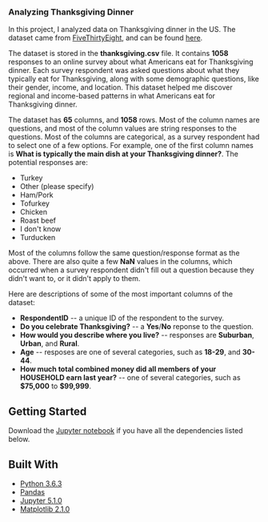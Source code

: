 ### Analyzing Thanksgiving Dinner 

In this project, I analyzed data on Thanksgiving dinner in the US. The dataset came from [FiveThirtyEight](http://fivethirtyeight.com/), and can be found [here](https://github.com/fivethirtyeight/data/tree/master/thanksgiving-2015).

The dataset is stored in the **thanksgiving.csv** file. It contains **1058** responses to an online survey about what Americans eat for Thanksgiving dinner. Each survey respondent was asked questions about what they typically eat for Thanksgiving, along with some demographic questions, like their gender, income, and location. This dataset helped me discover regional and income-based patterns in what Americans eat for Thanksgiving dinner.

The dataset has **65** columns, and **1058** rows. Most of the column names are questions, and most of the column values are string responses to the questions. Most of the columns are categorical, as a survey respondent had to select one of a few options. For example, one of the first column names is **What is typically the main dish at your Thanksgiving dinner?**. The potential responses are:

- Turkey
- Other (please specify)
- Ham/Pork
- Tofurkey
- Chicken
- Roast beef
- I don't know
- Turducken

Most of the columns follow the same question/response format as the above. There are also quite a few **NaN** values in the columns, which occurred when a survey respondent didn't fill out a question because they didn't want to, or it didn't apply to them.

Here are descriptions of some of the most important columns of the dataset:
- **RespondentID** -- a unique ID of the respondent to the survey.
- **Do you celebrate Thanksgiving?** -- a **Yes**/**No** reponse to the question.
- **How would you describe where you live?** -- responses are **Suburban**, **Urban**, and **Rural**.
- **Age** -- resposes are one of several categories, such as **18-29**, and **30-44**.
- **How much total combined money did all members of your HOUSEHOLD earn last year?** -- one of several categories, such as **\$75,000** to **\$99,999**.

## Getting Started

Download the [Jupyter notebook](https://github.com/arjunchndr/Star-Wars-Survey/blob/master/Star%20Wars%20Survey.ipynb) if you have all the dependencies listed below. 

## Built With

* [Python 3.6.3](https://www.python.org/downloads/) 
* [Pandas](http://pandas.pydata.org/pandas-docs/stable/install.html) 
* [Jupyter 5.1.0](http://jupyter.org/install.html) 
* [Matplotlib 2.1.0](https://matplotlib.org/2.1.0/index.html)
